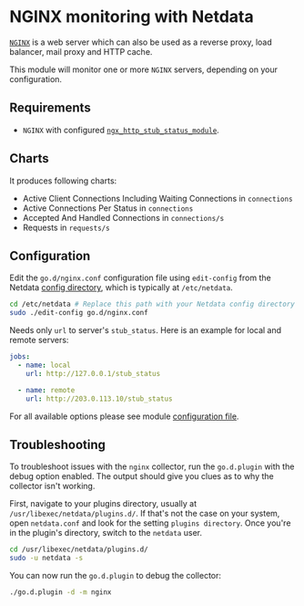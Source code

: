 <!--
title: "NGINX monitoring"
custom_edit_url: https://github.com/netdata/go.d.plugin/edit/master/modules/nginx/README.md
sidebar_label: "NGINX"
-->

# NGINX monitoring with Netdata

[`NGINX`](https://www.nginx.com/) is a web server which can also be used as a reverse proxy, load balancer, mail proxy
and HTTP cache.

This module will monitor one or more `NGINX` servers, depending on your configuration.

## Requirements

- `NGINX` with
  configured [`ngx_http_stub_status_module`](http://nginx.org/en/docs/http/ngx_http_stub_status_module.html).

## Charts

It produces following charts:

- Active Client Connections Including Waiting Connections in `connections`
- Active Connections Per Status in `connections`
- Accepted And Handled Connections in `connections/s`
- Requests in `requests/s`

## Configuration

Edit the `go.d/nginx.conf` configuration file using `edit-config` from the
Netdata [config directory](https://learn.netdata.cloud/docs/configure/nodes), which is typically at `/etc/netdata`.

```bash
cd /etc/netdata # Replace this path with your Netdata config directory
sudo ./edit-config go.d/nginx.conf
```

Needs only `url` to server's `stub_status`. Here is an example for local and remote servers:

```yaml
jobs:
  - name: local
    url: http://127.0.0.1/stub_status

  - name: remote
    url: http://203.0.113.10/stub_status
```

For all available options please see
module [configuration file](https://github.com/netdata/go.d.plugin/blob/master/config/go.d/nginx.conf).

## Troubleshooting

To troubleshoot issues with the `nginx` collector, run the `go.d.plugin` with the debug option enabled. The output
should give you clues as to why the collector isn't working.

First, navigate to your plugins directory, usually at `/usr/libexec/netdata/plugins.d/`. If that's not the case on your
system, open `netdata.conf` and look for the setting `plugins directory`. Once you're in the plugin's directory, switch
to the `netdata` user.

```bash
cd /usr/libexec/netdata/plugins.d/
sudo -u netdata -s
```

You can now run the `go.d.plugin` to debug the collector:

```bash
./go.d.plugin -d -m nginx
```
